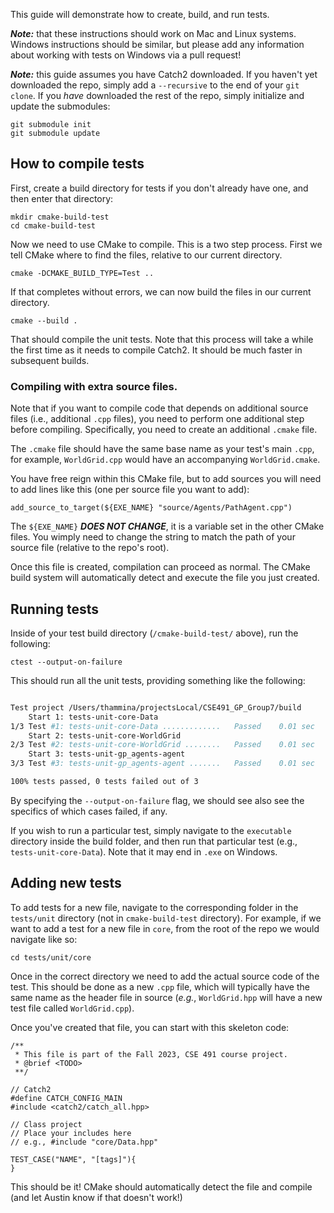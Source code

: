 This guide will demonstrate how to create, build, and run tests.

***Note:*** that these instructions should work on Mac and Linux systems. Windows instructions should be similar, but please add any information about working with tests on Windows via a pull request! 

***Note:*** this guide assumes you have Catch2 downloaded. 
If you haven't yet downloaded the repo, simply add a `--recursive` to the end of your `git clone`. 
If you _have_ downloaded the rest of the repo, simply initialize and update the submodules: 
```
git submodule init
git submodule update
```

## How to compile tests

First, create a build directory for tests if you don't already have one, and then enter that directory:
```
mkdir cmake-build-test
cd cmake-build-test
```

Now we need to use CMake to compile. This is a two step process.
First we tell CMake where to find the files, relative to our current directory. 
```
cmake -DCMAKE_BUILD_TYPE=Test ..
```

If that completes without errors, we can now build the files in our current directory. 
```
cmake --build .
```


That should compile the unit tests. 
Note that this process will take a while the first time as it needs to compile Catch2. It should be much faster in subsequent builds. 

### Compiling with extra source files. 
Note that if you want to compile code that depends on additional source files (i.e., additional `.cpp` files), you need to perform one additional step before compiling.
Specifically, you need to create an additional `.cmake` file. 

The `.cmake` file should have the same base name as your test's main `.cpp`, for example, `WorldGrid.cpp` would have an accompanying `WorldGrid.cmake`. 

You have free reign within this CMake file, but to add sources you will need to add lines like this (one per source file you want to add): 
```
add_source_to_target(${EXE_NAME} "source/Agents/PathAgent.cpp")
```
The `${EXE_NAME}` ***DOES NOT CHANGE***, it is a variable set in the other CMake files. You wimply need to change the string to match the path of your source file (relative to the repo's root). 

Once this file is created, compilation can proceed as normal. The CMake build system will automatically detect and execute the file you just created. 

## Running tests

Inside of your test build directory (`/cmake-build-test/` above), run the following: 
```
ctest --output-on-failure
```

This should run all the unit tests, providing something like the following: 
```bash

Test project /Users/thammina/projectsLocal/CSE491_GP_Group7/build
    Start 1: tests-unit-core-Data
1/3 Test #1: tests-unit-core-Data .............   Passed    0.01 sec
    Start 2: tests-unit-core-WorldGrid
2/3 Test #2: tests-unit-core-WorldGrid ........   Passed    0.01 sec
    Start 3: tests-unit-gp_agents-agent
3/3 Test #3: tests-unit-gp_agents-agent .......   Passed    0.01 sec

100% tests passed, 0 tests failed out of 3
```
By specifying the `--output-on-failure` flag, we should see also see the specifics of which cases failed, if any. 

If you wish to run a particular test, simply navigate to the `executable` directory inside the build folder, and then run that particular test (e.g., `tests-unit-core-Data`).
Note that it may end in `.exe` on  Windows.

## Adding new tests

To add tests for a new file, navigate to the corresponding folder in the `tests/unit` directory (not in `cmake-build-test` directory). 
For example, if we want to add a test for a new file in `core`, from the root of the repo we would navigate like so: 
```
cd tests/unit/core
```
Once in the correct directory we need to add the actual source code of the test. 
This should be done as a new `.cpp` file, which will typically have the same name as the header file in source (_e.g._, `WorldGrid.hpp` will have a new test file called `WorldGrid.cpp`). 

Once you've created that file, you can start with this skeleton code: 

```
/**
 * This file is part of the Fall 2023, CSE 491 course project.
 * @brief <TODO>
 **/

// Catch2 
#define CATCH_CONFIG_MAIN
#include <catch2/catch_all.hpp>

// Class project
// Place your includes here
// e.g., #include "core/Data.hpp"
  
TEST_CASE("NAME", "[tags]"){
}

```

This should be it!
CMake should automatically detect the file and compile (and let Austin know if that doesn't work!)
